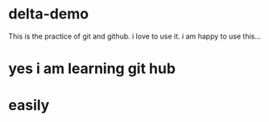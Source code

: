 # delta-demo
This is the practice of git and github.
i love to use it.
i am happy to use this...
# yes i am learning git hub 
# easily
